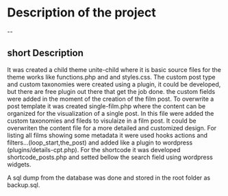# Description of the project
--
## short Description

It was created a child theme unite-child where it is basic source files for the theme works like functions.php and and styles.css.
The custom post type and custom taxonomies were created using a plugin, it could be developed, but there are free plugin out there that get the job done. the custom fields were added in the moment of the creation of the film post.
To overwrite a post template it was created single-film.php where the content can be organized for the visualization of a single post. In this file were added the custom taxonomies and fileds to visulaize in a film post. It could be overwriten the content file for a more detailed and customized design.
For listing all films showing some metadata it were used hooks actions and filters...(loop_start,the_post) and added like a plugin to wordpress (plugins/details-cpt.php).
For the shortcode it was developed shortcode_posts.php and setted bellow the search field using wordpress widgets.

A sql dump from the database was done and stored in the root folder as backup.sql.
